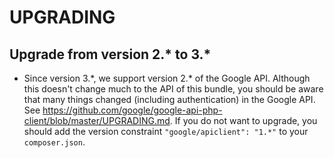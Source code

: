 UPGRADING
=========

Upgrade from version 2.\* to 3.\*
-------------------------------
* Since version 3.\*, we support version 2.\* of the Google API. Although this doesn't change much to the API of this bundle, you should be aware that many things changed (including authentication) in the Google API. See https://github.com/google/google-api-php-client/blob/master/UPGRADING.md.
If you do not want to upgrade, you should add the version constraint `"google/apiclient": "1.*"` to your `composer.json`.